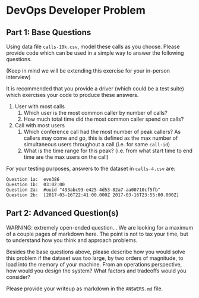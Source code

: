 # DevOps Developer Problem

## Part 1:  Base Questions

Using data file `calls-10k.csv`, model these calls as you choose.
Please provide code which can be used in a simple way to answer the following questions.

(Keep in mind we will be extending this exercise for your in-person interview)

It is recommended that you provide a driver (which could be a test suite)
which exercises your code to produce these answers.

1. User with most calls
   1. Which user is the most common caller by number of calls?
   1. How much total time did the most common caller spend on calls?
1. Call with most users
   1. Which conference call had the most number of peak callers?
      As callers may come and go, this is defined as the max number of simultaneous users throughout a call (i.e. for same `call-id`)
   1. What is the time range for this peak?
      (i.e. from what start time to end time are the max users on the call)

For your testing purposes, answers to the dataset in `calls-4.csv` are:

```
Question 1a:  eve386
Question 1b:  03:02:00
Question 2a:  #uuid "493abc93-e425-4d53-82a7-aa00710cf5fb"
Question 2b:  [2017-03-16T22:41:00.000Z 2017-03-16T23:55:00.000Z]
```

## Part 2:  Advanced Question(s)

WARNING:  extremely open-ended question...
We are looking for a maximum of a couple pages of markdown here.
The point is not to tax your time, but to understand how you think and approach problems.

Besides the base questions above, please describe how you would solve this problem
if the dataset was too large, by two orders of magnitude, to load into the memory of your machine.  From an operations perspective, how would you design the system?  What factors and tradeoffs would you consider?

Please provide your writeup as markdown in the `ANSWERS.md` file.
